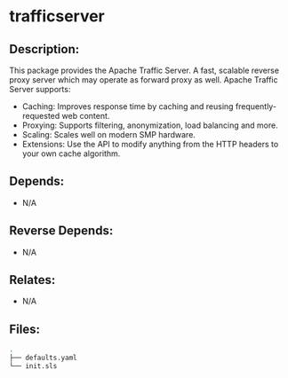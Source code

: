 # trafficserver

## Description:

This package provides the Apache Traffic Server. A fast, scalable reverse proxy server which may operate as forward proxy as well. Apache Traffic Server supports:

 * Caching: Improves response time by caching and reusing frequently-
   requested web content.
 * Proxying: Supports filtering, anonymization, load balancing and more.
 * Scaling: Scales well on modern SMP hardware.
 * Extensions: Use the API to modify anything from the HTTP headers to your
   own cache algorithm.

## Depends:

  -  N/A

## Reverse Depends:

  -  N/A

## Relates:

  -  N/A

## Files:

```bash
.
├── defaults.yaml
└── init.sls
```
